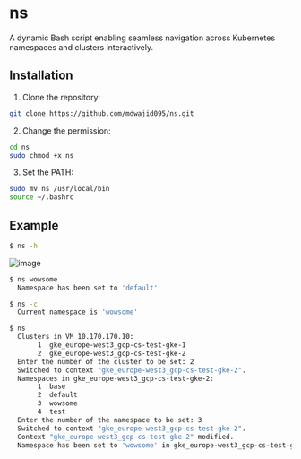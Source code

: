 # ns
A dynamic Bash script enabling seamless navigation across Kubernetes namespaces and clusters interactively.

## Installation

1. Clone the repository:

```bash
git clone https://github.com/mdwajid095/ns.git
```
2. Change the permission:
```bash
cd ns
sudo chmod +x ns
```
3. Set the PATH:
```bash
sudo mv ns /usr/local/bin
source ~/.bashrc
```
## Example
```bash
$ ns -h
```
![image](https://github.com/mdwajid095/ns/assets/55093597/772a8825-e466-47f2-a9c6-fbc1de17aa85)

```bash
$ ns wowsome
  Namespace has been set to 'default'

$ ns -c
  Current namespace is 'wowsome'

$ ns
  Clusters in VM 10.170.170.10:
       1  gke_europe-west3_gcp-cs-test-gke-1
       2  gke_europe-west3_gcp-cs-test-gke-2
  Enter the number of the cluster to be set: 2
  Switched to context "gke_europe-west3_gcp-cs-test-gke-2".
  Namespaces in gke_europe-west3_gcp-cs-test-gke-2:
       1  base
       2  default
       3  wowsome
       4  test
  Enter the number of the namespace to be set: 3
  Switched to context "gke_europe-west3_gcp-cs-test-gke-2".
  Context "gke_europe-west3_gcp-cs-test-gke-2" modified.
  Namespace has been set to 'wowsome' in gke_europe-west3_gcp-cs-test-gke-2
```
